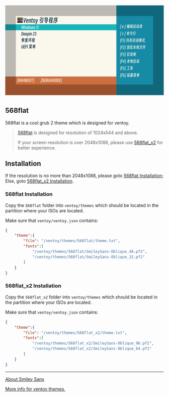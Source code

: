 # ![演示图](assets/概念图2.png)

## 568flat

568flat is a cool grub 2 theme which is designed for ventoy.

> [568flat](#568flat-installation) is designed for resolution of 1024x544 and above.
>
> If your screen resolution is over 2048x1088, please use [568flat_x2](#568flat_x2-installation) for better experience.

## Installation

If the resolution is no more than 2048x1088, please goto [568flat Installation](#568flat-installation); Else, goto [568flat_x2 Installation](#568flat_x2-installation).

### 568flat Installation

Copy the `568flat` folder into `ventoy/themes` which should be located in the partition where your ISOs are located.

Make sure that `ventoy/ventoy.json` contains:

```json
{
    "theme":{
        "file": "/ventoy/themes/568flat/theme.txt",
        "fonts":[
            "/ventoy/themes/568flat/SmileySans-Oblique_48.pf2",
            "/ventoy/themes/568flat/SmileySans-Oblique_32.pf2"
        ]
    }
}
```

### 568flat_x2 Installation

Copy the `568flat_x2` folder into `ventoy/themes` which should be located in the partition where your ISOs are located.

Make sure that `ventoy/ventoy.json` contains:

```json
{
    "theme":{
        "file": "/ventoy/themes/568flat_x2/theme.txt",
        "fonts":[
            "/ventoy/themes/568flat_x2/SmileySans-Oblique_96.pf2",
            "/ventoy/themes/568flat_x2/SmileySans-Oblique_64.pf2"
        ]
    }
}
```

---

[About Smiley Sans](https://github.com/atelier-anchor/smiley-sans)

[More info for ventoy themes.](https://www.ventoy.net/en/plugin_theme.html)
